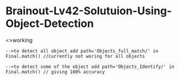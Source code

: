 # Brainout-Lv42-Solutuion-Using-Object-Detection

<>working 

    -->to detect all object add path='Objects_full_match/' in Final.match() //currently not woring for all objects
    
    -->to detect some of the object add path='Objects_Identify/' in Final.match() // giving 100% accuracy
    
    
    
